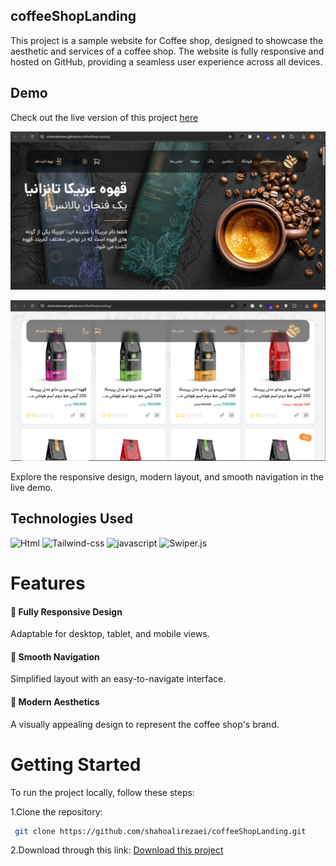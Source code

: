 
## coffeeShopLanding
This project is a sample website for Coffee shop, designed to showcase the aesthetic and services of a coffee shop. The website is fully responsive and hosted on GitHub, providing a seamless user experience across all devices.



## Demo
Check out the live version of this project [here](https://shahoalirezaei.github.io/coffeeShopLanding/)

![Dark mode Screen](https://github.com/shahoalirezaei/coffeeShopLanding/blob/master/public/images/Capture%20-1.PNG)

![Light mode Screen](https://github.com/shahoalirezaei/coffeeShopLanding/blob/master/public/images/Capture-2.PNG)

Explore the responsive design, modern layout, and smooth navigation in the live demo.
## Technologies Used

![Html](https://img.shields.io/badge/HTML5-E34F26?style=for-the-badge&logo=html5&logoColor=white)
![Tailwind-css](https://img.shields.io/badge/Tailwind_CSS-38B2AC?style=for-the-badge&logo=tailwind-css&logoColor=white)
![javascript](https://img.shields.io/badge/JavaScript-323330?style=for-the-badge&logo=javascript&logoColor=F7DF1E)
![Swiper.js](https://img.shields.io/badge/Swiper.js-6332F6?style=for-the-badge&logo=swiper&logoColor=white)


# Features

#### 📱 **Fully Responsive Design**  
Adaptable for desktop, tablet, and mobile views.  

#### 🧭 **Smooth Navigation**  
Simplified layout with an easy-to-navigate interface.  

#### 🎨 **Modern Aesthetics**  
A visually appealing design to represent the coffee shop's brand.  


# Getting Started

To run the project locally, follow these steps:

1.Clone the repository:
```bash
 git clone https://github.com/shahoalirezaei/coffeeShopLanding.git
```
2.Download through this link: [Download this project](https://github.com/shahoalirezaei/coffeeShopLanding/archive/refs/heads/master.zip)
